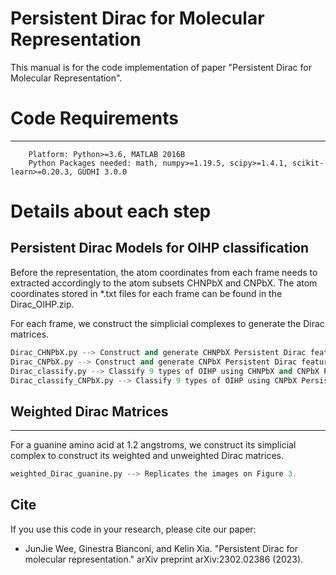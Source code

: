 # Persistent Dirac for Molecular Representation

This manual is for the code implementation of paper "Persistent Dirac for Molecular Representation".

# Code Requirements
---
        Platform: Python>=3.6, MATLAB 2016B
        Python Packages needed: math, numpy>=1.19.5, scipy>=1.4.1, scikit-learn>=0.20.3, GUDHI 3.0.0

# Details about each step

## Persistent Dirac Models for OIHP classification 
Before the representation, the atom coordinates from each frame needs to extracted accordingly to the atom subsets CHNPbX and CNPbX. 
The atom coordinates stored in *.txt files for each frame can be found in the Dirac_OIHP.zip.  

For each frame, we construct the simplicial complexes to generate the Dirac matrices. 
```python
Dirac_CHNPbX.py --> Construct and generate CHNPbX Persistent Dirac features. 
Dirac_CNPbX.py --> Construct and generate CNPbX Persistent Dirac features.
Dirac_classify.py --> Classify 9 types of OIHP using CHNPbX and CNPbX Persistent Dirac features.
Dirac_classify_CNPbX.py --> Classify 9 types of OIHP using CNPbX Persistent Dirac features.
```

## Weighted Dirac Matrices
---
For a guanine amino acid at 1.2 angstroms, we construct its simplicial complex to construct its weighted and unweighted Dirac matrices. 
```python
weighted_Dirac_guanine.py --> Replicates the images on Figure 3. 
```

## Cite
If you use this code in your research, please cite our paper:

* JunJie Wee, Ginestra Bianconi, and Kelin Xia. "Persistent Dirac for molecular representation." arXiv preprint arXiv:2302.02386 (2023).

